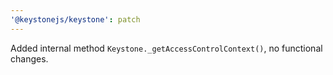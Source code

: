 ```yaml
---
'@keystonejs/keystone': patch
---
```


Added internal method `Keystone._getAccessControlContext()`, no functional changes.
